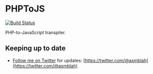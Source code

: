 PHPToJS
=======

[![Build Status](https://github.com/uniter/phptojs/workflows/CI/badge.svg?branch=master)](https://github.com/uniter/phptojs/actions?query=workflow%3ACI)

PHP-to-JavaScript transpiler.

Keeping up to date
------------------
- [Follow me on Twitter](https://twitter.com/@asmblah) for updates: [https://twitter.com/@asmblah](https://twitter.com/@asmblah)
